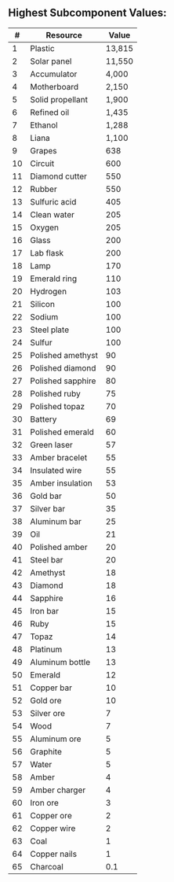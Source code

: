 ## Highest Subcomponent Values:


| **#**  	| **Resource**   	| **Value**	|
|----	|-------------------	|--------	|
| 1  	| Plastic           	| 13,815 	|
| 2  	| Solar panel       	| 11,550 	|
| 3  	| Accumulator       	| 4,000  	|
| 4  	| Motherboard       	| 2,150  	|
| 5  	| Solid propellant  	| 1,900  	|
| 6  	| Refined oil       	| 1,435  	|
| 7  	| Ethanol           	| 1,288  	|
| 8  	| Liana             	| 1,100  	|
| 9  	| Grapes            	| 638    	|
| 10 	| Circuit           	| 600    	|
| 11 	| Diamond cutter    	| 550    	|
| 12 	| Rubber            	| 550    	|
| 13 	| Sulfuric acid     	| 405    	|
| 14 	| Clean water       	| 205    	|
| 15 	| Oxygen            	| 205    	|
| 16 	| Glass             	| 200    	|
| 17 	| Lab flask         	| 200    	|
| 18 	| Lamp              	| 170    	|
| 19 	| Emerald ring      	| 110    	|
| 20 	| Hydrogen          	| 103    	|
| 21 	| Silicon           	| 100    	|
| 22 	| Sodium            	| 100    	|
| 23 	| Steel plate       	| 100    	|
| 24 	| Sulfur            	| 100    	|
| 25 	| Polished amethyst 	| 90     	|
| 26 	| Polished diamond  	| 90     	|
| 27 	| Polished sapphire 	| 80     	|
| 28 	| Polished ruby     	| 75     	|
| 29 	| Polished topaz    	| 70     	|
| 30 	| Battery           	| 69     	|
| 31 	| Polished emerald  	| 60     	|
| 32 	| Green laser       	| 57     	|
| 33 	| Amber bracelet    	| 55     	|
| 34 	| Insulated wire    	| 55     	|
| 35 	| Amber insulation  	| 53     	|
| 36 	| Gold bar          	| 50     	|
| 37 	| Silver bar        	| 35     	|
| 38 	| Aluminum bar      	| 25     	|
| 39 	| Oil               	| 21     	|
| 40 	| Polished amber    	| 20     	|
| 41 	| Steel bar         	| 20     	|
| 42 	| Amethyst          	| 18     	|
| 43 	| Diamond           	| 18     	|
| 44 	| Sapphire          	| 16     	|
| 45 	| Iron bar          	| 15     	|
| 46 	| Ruby              	| 15     	|
| 47 	| Topaz             	| 14     	|
| 48 	| Platinum          	| 13     	|
| 49 	| Aluminum bottle   	| 13     	|
| 50 	| Emerald           	| 12     	|
| 51 	| Copper bar        	| 10     	|
| 52 	| Gold ore          	| 10     	|
| 53 	| Silver ore        	| 7      	|
| 54 	| Wood              	| 7      	|
| 55 	| Aluminum ore      	| 5      	|
| 56 	| Graphite          	| 5      	|
| 57 	| Water             	| 5      	|
| 58 	| Amber             	| 4      	|
| 59 	| Amber charger     	| 4      	|
| 60 	| Iron ore          	| 3      	|
| 61 	| Copper ore        	| 2      	|
| 62 	| Copper wire       	| 2      	|
| 63 	| Coal              	| 1      	|
| 64 	| Copper nails      	| 1      	|
| 65 	| Charcoal          	| 0.1    	|
